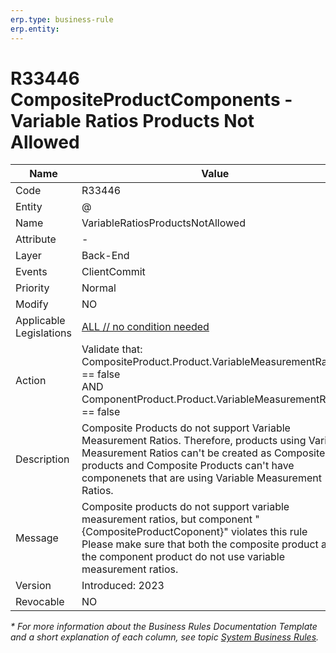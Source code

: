 ```yaml
---
erp.type: business-rule
erp.entity: 
---
```


# R33446 CompositeProductComponents - Variable Ratios Products Not Allowed

| Name | Value |
| ---- | ----- |
| Code | R33446 |
| Entity | @ |
| Name | VariableRatiosProductsNotAllowed |
| Attribute | - |
| Layer | Back-End |
| Events | ClientCommit |
| Priority | Normal |
| Modify | NO |
| Applicable Legislations | [ALL // no condition needed](xref:applicable-legislations) |
| Action | Validate that: <br/> CompositeProduct.Product.VariableMeasurementRatios == false <br/> AND <br/> ComponentProduct.Product.VariableMeasurementRatios == false |
| Description| Composite Products do not support Variable Measurement Ratios. Therefore, products using Variable Measurement Ratios can't be created as Composite products and Composite Products can't have componenets that are using Variable Measurement Ratios. |  
| Message | Composite products do not support variable measurement ratios, but component "{CompositeProductCoponent}" violates this rule <br/> Please make sure that both the composite product and the component product do not use variable measurement ratios. |
| Version | Introduced: 2023 |
| Revocable | NO |

*\* For more information about the Business Rules Documentation Template and a short explanation of each column, see
topic [System Business Rules](../templates/template-description-system-business-rules.md).*
